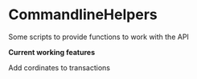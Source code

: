 # CommandlineHelpers
Some scripts to provide functions to work with the API


**Current working features**

Add cordinates to transactions
